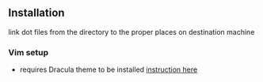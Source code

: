 ## Installation
link dot files from the directory to the proper places on destination machine
### Vim setup
- requires Dracula theme to be installed [instruction here](https://draculatheme.com/vim)
